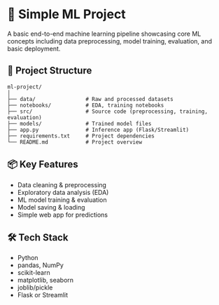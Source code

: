 # 🧠 Simple ML Project

A basic end-to-end machine learning pipeline showcasing core ML concepts including data preprocessing, model training, evaluation, and basic deployment.

## 📁 Project Structure

```
ml-project/
│
├── data/                # Raw and processed datasets
├── notebooks/           # EDA, training notebooks
├── src/                 # Source code (preprocessing, training, evaluation)
├── models/              # Trained model files
├── app.py               # Inference app (Flask/Streamlit)
├── requirements.txt     # Project dependencies
└── README.md            # Project overview
```

## 📦 Key Features

- Data cleaning & preprocessing
- Exploratory data analysis (EDA)
- ML model training & evaluation
- Model saving & loading
- Simple web app for predictions

## 🛠️ Tech Stack

- Python
- pandas, NumPy
- scikit-learn
- matplotlib, seaborn
- joblib/pickle
- Flask or Streamlit

